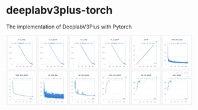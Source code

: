 # deeplabv3plus-torch
The implementation of DeeplabV3Plus with Pytorch


![image](./github/deeplabv3plus.png)